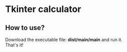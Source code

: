 # Tkinter calculator
## How to use? 
Download the executable file: **dist/main/main** and run it. <br/>
That's it!
